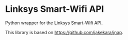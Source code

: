 # Linksys Smart-Wifi API

Python wrapper for the Linksys Smart-Wifi API.

This library is based on https://github.com/jakekara/jnap.
